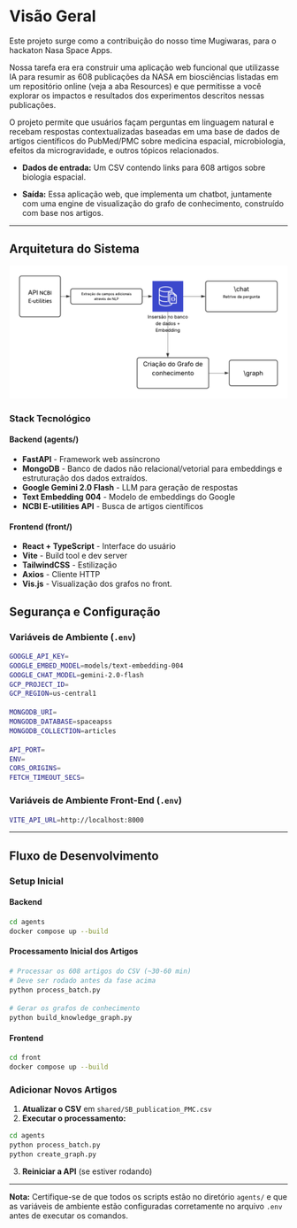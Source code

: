 # Visão Geral

Este projeto surge como a contribuição do nosso time Mugiwaras, para o hackaton Nasa Space Apps.

Nossa tarefa era era construir uma aplicação web funcional que utilizasse IA para resumir as 608 publicações da NASA em biosciências listadas em um repositório online (veja a aba Resources) e que permitisse a você explorar os impactos e resultados dos experimentos descritos nessas publicações.

O projeto permite que usuários façam perguntas em linguagem natural e recebam respostas contextualizadas baseadas em uma base de dados de artigos científicos do PubMed/PMC sobre medicina espacial, microbiologia, efeitos da microgravidade, e outros tópicos relacionados.

- **Dados de entrada:** Um CSV contendo links para 608 artigos sobre biologia espacial.

- **Saída:** Essa aplicação web, que implementa um chatbot, juntamente com uma engine de visualização do grafo de conhecimento, construído com base nos artigos.

---

## Arquitetura do Sistema

![Diagrama do Projeto](./img/Diagrama%20de%20caso%20de%20uso.png)

### Stack Tecnológico

#### **Backend (agents/)**
- **FastAPI** - Framework web assíncrono
- **MongoDB** - Banco de dados não relacional/vetorial para embeddings e estruturação dos dados extraídos.
- **Google Gemini 2.0 Flash** - LLM para geração de respostas
- **Text Embedding 004** - Modelo de embeddings do Google
- **NCBI E-utilities API** - Busca de artigos científicos

#### **Frontend (front/)**
- **React + TypeScript** - Interface do usuário
- **Vite** - Build tool e dev server
- **TailwindCSS** - Estilização
- **Axios** - Cliente HTTP
- **Vis.js** - Visualização dos grafos no front.



## Segurança e Configuração

### Variáveis de Ambiente (`.env`)
```bash
GOOGLE_API_KEY=
GOOGLE_EMBED_MODEL=models/text-embedding-004
GOOGLE_CHAT_MODEL=gemini-2.0-flash
GCP_PROJECT_ID=
GCP_REGION=us-central1

MONGODB_URI=
MONGODB_DATABASE=spaceapss
MONGODB_COLLECTION=articles

API_PORT=
ENV=
CORS_ORIGINS=
FETCH_TIMEOUT_SECS=
```

### Variáveis de Ambiente Front-End (`.env`)
```bash
VITE_API_URL=http://localhost:8000
```
---

## Fluxo de Desenvolvimento

### Setup Inicial
#### Backend
```bash
cd agents
docker compose up --build
```

#### Processamento Inicial dos Artigos
```bash
# Processar os 608 artigos do CSV (~30-60 min)
# Deve ser rodado antes da fase acima
python process_batch.py

# Gerar os grafos de conhecimento
python build_knowledge_graph.py
```


#### Frontend
```bash
cd front
docker compose up --build
```

### Adicionar Novos Artigos

1. **Atualizar o CSV** em `shared/SB_publication_PMC.csv`
2. **Executar o processamento:**
  ```bash
  cd agents
  python process_batch.py
  python create_graph.py
  ```
3. **Reiniciar a API** (se estiver rodando)

---

**Nota:** Certifique-se de que todos os scripts estão no diretório `agents/` e que as variáveis de ambiente estão configuradas corretamente no arquivo `.env` antes de executar os comandos.

